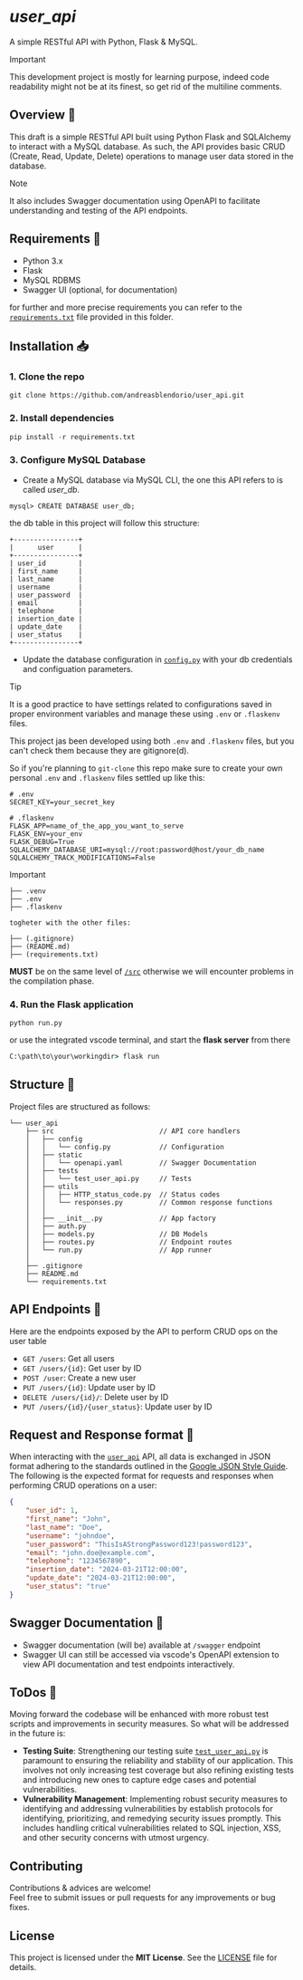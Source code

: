 # *user_api*

A simple RESTful API with Python, Flask & MySQL.

> [!IMPORTANT]
> This development project is mostly for learning purpose, indeed code readability might not be at its finest, so get rid of the multiline comments.

## Overview :mag_right:

This draft is a simple RESTful API built using Python Flask and SQLAlchemy to interact with a MySQL database. As such, the API provides basic CRUD (Create, Read, Update, Delete) operations to manage user data stored in the database.

> [!NOTE]
> It also includes Swagger documentation using OpenAPI to facilitate understanding and testing of the API endpoints.

## Requirements :pushpin:

- Python 3.x
- Flask
- MySQL RDBMS
- Swagger UI (optional, for documentation)

for further and more precise requirements you can refer to the [`requirements.txt`](/user_api/requirements.txt) file provided in this folder.

## Installation :inbox_tray:

### 1. Clone the repo

```git
git clone https://github.com/andreasblendorio/user_api.git
```

### 2. Install dependencies

```python
pip install -r requirements.txt
```

### 3. Configure MySQL Database

- Create a MySQL database via MySQL CLI, the one this API refers to is called *user_db*.

```mysql
mysql> CREATE DATABASE user_db;
```

the db table in this project will follow this structure:

```mysql
+----------------+
|      user      |
+----------------+
| user_id        |
| first_name     |
| last_name      |
| username       |
| user_password  |
| email          |
| telephone      |
| insertion_date |
| update_date    |
| user_status    |
+----------------+
```

- Update the database configuration in [`config.py`](/user_api/src/config/config.py) with your db credentials and configuation parameters.

> [!TIP]
> It is a good practice to have settings related to configurations saved in proper environment variables and manage these using `.env` or `.flaskenv` files.
>
> This project jas been developed using both `.env` and `.flaskenv` files, but you can't check them because they are gitignore(d).

So if you're planning to `git-clone` this repo make sure to create your own personal `.env` and `.flaskenv` files settled up like this:

```text
# .env
SECRET_KEY=your_secret_key
```

```text
# .flaskenv
FLASK_APP=name_of_the_app_you_want_to_serve
FLASK_ENV=your_env
FLASK_DEBUG=True
SQLALCHEMY_DATABASE_URI=mysql://root:password@host/your_db_name  
SQLALCHEMY_TRACK_MODIFICATIONS=False 
```

> [!IMPORTANT]
> ```text
> ├── .venv
> ├── .env
> ├── .flaskenv
> 
> togheter with the other files:
> 
> ├── (.gitignore)
> ├── (README.md)
> ├── (requirements.txt)
> ```
**MUST** be on the same level of [`/src`](/user_api/src) otherwise we will encounter problems in the compilation phase.



### 4. Run the Flask application

```pyhton
python run.py
```

or use the integrated vscode terminal, and start the **flask server** from there

```cmd
C:\path\to\your\workingdir> flask run
```

## Structure :open_file_folder:

Project files are structured as follows:

```text
└── user_api
    ├── src                          // API core handlers
    │   ├── config           
    │   │   └── config.py            // Configuration
    │   ├── static  
    │   │   └── openapi.yaml         // Swagger Documentation
    │   ├── tests
    │   │   └── test_user_api.py     // Tests 
    │   ├── utils
    │   │   ├── HTTP_status_code.py  // Status codes    
    │   │   └── responses.py         // Common response functions
    │   │  
    │   ├── __init__.py              // App factory
    │   ├── auth.py
    │   ├── models.py                // DB Models
    │   ├── routes.py                // Endpoint routes
    │   └── run.py                   // App runner
    │  
    ├── .gitignore        
    ├── README.md
    └── requirements.txt
```

## API Endpoints :dart:

Here are the endpoints exposed by the API to perform CRUD ops on the user table

- `GET /users`: Get all users
- `GET /users/{id}`: Get user by ID
- `POST /user`: Create a new user
- `PUT /users/{id}`: Update user by ID
- `DELETE /users/{id}/`: Delete user by ID
- `PUT /users/{id}/{user_status}`: Update user by ID

## Request and Response format :handshake:

When interacting with the [`user_api`](/user_api/) API, all data is exchanged in JSON format adhering to the standards outlined in the [Google JSON Style Guide](https://google.github.io/styleguide/jsoncstyleguide.xml).\
 The following is the expected format for requests and responses when performing CRUD operations on a user:

```json
{
    "user_id": 1,
    "first_name": "John",
    "last_name": "Doe",
    "username": "johndoe",
    "user_password": "ThisIsAStrongPassword123!password123",
    "email": "john.doe@example.com",
    "telephone": "1234567890",
    "insertion_date": "2024-03-21T12:00:00", 
    "update_date": "2024-03-21T12:00:00", 
    "user_status": "true" 
}

```

## Swagger Documentation :page_facing_up:

- Swagger documentation (will be) available at `/swagger` endpoint  
- Swagger UI can still be accessed via vscode's OpenAPI extension to view API documentation and test endpoints interactively.

## ToDos :paperclip:

Moving forward the codebase will be enhanced with more robust test scripts and improvements in security measures. So what will be addressed in the future is:

- **Testing Suite**: Strengthening our testing suite [`test_user_api.py`](src/tests/test_user_api.py) is paramount to ensuring the reliability and stability of our application. This involves not only increasing test coverage but also refining existing tests and introducing new ones to capture edge cases and potential vulnerabilities.
- **Vulnerability Management**: Implementing robust security measures to identifying and addressing vulnerabilities by establish protocols for identifying, prioritizing, and remedying security issues promptly. This includes handling critical vulnerabilities related to SQL injection, XSS, and other security concerns with utmost urgency.

## Contributing

Contributions & advices are welcome!\
Feel free to submit issues or pull requests for any improvements or bug fixes.

## License

This project is licensed under the **MIT License**. See the [LICENSE](https://mit-license.org/) file for details.

